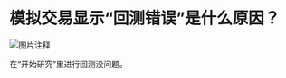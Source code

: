 # 模拟交易显示“回测错误”是什么原因？

![图片注释](http://storage-uqer.datayes.com/594f9efec9dd1600535105cf/845d43f6-a069-11e7-9497-0242ac140002)

在“开始研究”里进行回测没问题。